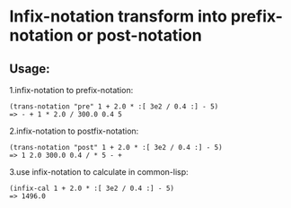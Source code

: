 # Infix-notation transform into prefix-notation or post-notation
## Usage:
1.infix-notation to prefix-notation:

    (trans-notation "pre" 1 + 2.0 * :[ 3e2 / 0.4 :] - 5)
    => - + 1 * 2.0 / 300.0 0.4 5

2.infix-notation to postfix-notation:

    (trans-notation "post" 1 + 2.0 * :[ 3e2 / 0.4 :] - 5)
    => 1 2.0 300.0 0.4 / * 5 - +

3.use infix-notation to calculate in common-lisp:

    (infix-cal 1 + 2.0 * :[ 3e2 / 0.4 :] - 5)
    => 1496.0

